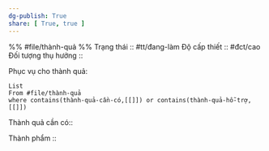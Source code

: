 ```yaml
---
dg-publish: True
share: [ True, true ]
---
```

%%
#file/thành-quả
%%
Trạng thái :: #tt/đang-làm
Độ cấp thiết :: #đct/cao
Đối tượng thụ hưởng :: 

Phục vụ cho thành quả:
```dataview
List 
From #file/thành-quả 
where contains(thành-quả-cần-có,[[]]) or contains(thành-quả-hỗ-trợ,[[]]) 
```
Thành quả cần có:: 

Thành phẩm ::